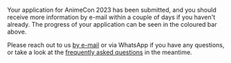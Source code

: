 Your application for AnimeCon 2023 has been submitted, and you should receive more information by
e-mail within a couple of days if you haven't already. The progress of your application can be seen
in the coloured bar above.

Please reach out to us [by e-mail](mailto:gopherplanning@animecon.nl) or via WhatsApp if you have
any questions, or take a look at the [frequently asked questions](faq.html) in the meantime.
